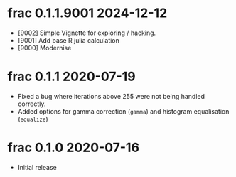 
# frac 0.1.1.9001  2024-12-12

* [9002] Simple Vignette for exploring / hacking.
* [9001] Add base R julia calculation
* [9000] Modernise

# frac 0.1.1  2020-07-19

* Fixed a bug where iterations above 255 were not being handled correctly.
* Added options for gamma correction (`gamma`) and histogram equalisation
  (`equalize`)

# frac 0.1.0  2020-07-16

* Initial release

